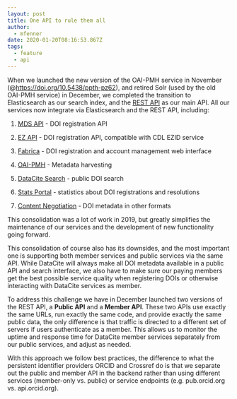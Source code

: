 ```yaml
---
layout: post
title: One API to rule them all
author:
  - mfenner
date: 2020-01-20T08:16:53.867Z
tags:
  - feature
  - api
---
```

When we launched the new version of the OAI-PMH service in November (@https://doi.org/10.5438/ppth-pz62),  and retired Solr (used by the old OAI-PMH service) in December, we completed the transition to Elasticsearch as our search index, and the [REST API](https://api.datacite.org) as our main API. All our services now integrate via Elasticsearch and the REST API, including:

1. [MDS API](https://mds.datacite.org) - DOI registration API

1. [EZ API](https://ez.datacite.org) - DOI registration API, compatible with CDL EZID service

1. [Fabrica](https://doi.datacite.org) - DOI registration and account management web interface

1. [OAI-PMH](https://oai.datacite.org) - Metadata harvesting

1. [DataCite Search](https://search.datacite.org) - public DOI search

1. [Stats Portal](https://stats.datacite.org) - statistics about DOI registrations and resolutions

1. [Content Negotiation](https://data.datacite.org) - DOI metadata in other formats

This consolidation was a lot of work in 2019, but greatly simplifies the maintenance  of our services and the development of new functionality going forward. 

This consolidation of course also has its downsides, and the most important one is supporting both member services and public services via the same API. While DataCite will always make all DOI metadata available in a public API and search interface, we also have to make sure our paying members get the best possible service quality when registering DOIs or otherwise interacting with DataCite services as member.

To address this challenge we have in December launched two versions of the REST API, a **Public API** and a **Member API**. These two APIs use exactly the same URLs, run exactly the same code, and provide exactly the same public data, the only difference is that traffic is directed to a different set of servers if users authenticate as a member. This allows us to monitor the uptime and response time for DataCite member services separately from our public services, and adjust as needed.

With this approach we follow best practices, the difference to what the persistent identifier providers ORCID and Crossref do is that we separate out the public and member API in the backend rather than using different services (member-only vs. public) or service endpoints (e.g. pub.orcid.org vs. api.orcid.org).
